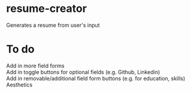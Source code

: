 # resume-creator
Generates a resume from user's input


# To do
Add in more field forms  
Add in toggle buttons for optional fields (e.g. Github, Linkedin)  
Add in removable/additional field form buttons (e.g. for education, skills)
Aesthetics  
